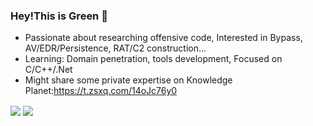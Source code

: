 
<!--
**INotGreen/INotGreen** is a ✨ _special_ ✨ repository because its `README.md` (this file) appears on your GitHub profile.

Here are some ideas to get you started:

- 🔭 I’m currently working on ...
- 🌱 I’m currently learning ...
- 👯 I’m looking to collaborate on ...
- 🤔 I’m looking for help with ...
- 💬 Ask me about ...
- 📫 How to reach me: ...
- 😄 Pronouns: ...
- ⚡ Fun fact: ...
-->

### Hey!This is Green 👋

- Passionate about researching offensive code, Interested in Bypass, AV/EDR/Persistence, RAT/C2 construction...
- Learning: Domain penetration, tools development, Focused on C/C++/.Net
- Might share some private expertise on Knowledge Planet:https://t.zsxq.com/14oJc76y0

<a>
  <img align="center" src="https://github-stats-alpha.vercel.app/api?username=INotGreen&cc=1a1b27&tc=38bdae&ic=bf91f3&bc=ffff" />
</a>
<a>
 <img align="center" src="https://github-readme-stats.vercel.app/api/top-langs/?username=INotGreen&layout=compact&show_icons=true&theme=synthwave" />
</a>
